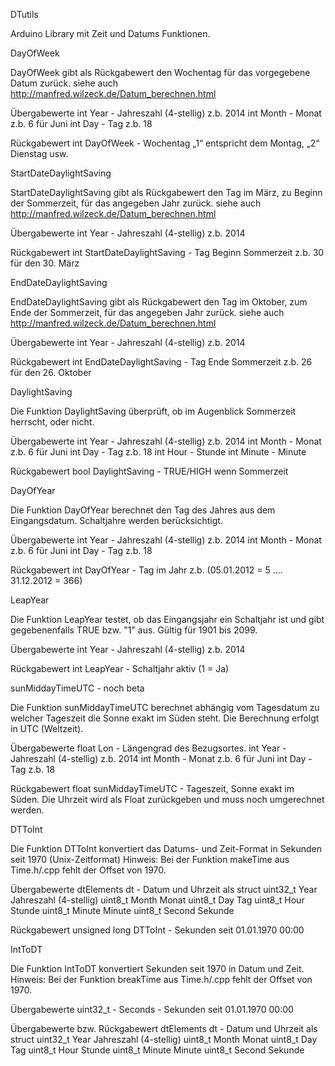 DTutils

Arduino Library mit Zeit und Datums Funktionen.

DayOfWeek

DayOfWeek gibt als Rückgabewert den Wochentag für das vorgegebene Datum zurück. 
siehe auch http://manfred.wilzeck.de/Datum_berechnen.html

Übergabewerte
int Year - Jahreszahl (4-stellig) z.b. 2014
int Month - Monat z.b. 6 für Juni
int Day - Tag z.b. 18

Rückgabewert
int DayOfWeek - Wochentag „1“ entspricht dem Montag, „2“ Dienstag usw.

StartDateDaylightSaving

StartDateDaylightSaving gibt als Rückgabewert den Tag im März, zu Beginn der Sommerzeit, für das angegeben Jahr zurück.
siehe auch http://manfred.wilzeck.de/Datum_berechnen.html

Übergabewerte
int Year - Jahreszahl (4-stellig) z.b. 2014

Rückgabewert
int StartDateDaylightSaving - Tag Beginn Sommerzeit z.b. 30 für den 30. März

EndDateDaylightSaving

EndDateDaylightSaving gibt als Rückgabewert den Tag im Oktober, zum Ende der Sommerzeit, für das angegeben Jahr zurück.
siehe auch http://manfred.wilzeck.de/Datum_berechnen.html

Übergabewerte
int Year - Jahreszahl (4-stellig) z.b. 2014

Rückgabewert
int EndDateDaylightSaving - Tag Ende Sommerzeit z.b. 26 für den 26. Oktober

DaylightSaving

Die Funktion DaylightSaving überprüft, ob im Augenblick Sommerzeit herrscht, oder nicht.

Übergabewerte
int Year - Jahreszahl (4-stellig) z.b. 2014
int Month - Monat z.b. 6 für Juni
int Day - Tag z.b. 18
int Hour - Stunde
int Minute - Minute

Rückgabewert
bool DaylightSaving - TRUE/HIGH wenn Sommerzeit


DayOfYear

Die Funktion DayOfYear berechnet den Tag des Jahres aus dem Eingangsdatum. Schaltjahre werden berücksichtigt.

Übergabewerte
int Year - Jahreszahl (4-stellig) z.b. 2014
int Month - Monat z.b. 6 für Juni
int Day - Tag z.b. 18

Rückgabewert
int DayOfYear - Tag im Jahr z.b. (05.01.2012 = 5 .... 31.12.2012 = 366)


LeapYear

Die Funktion LeapYear testet, ob das Eingangsjahr ein Schaltjahr ist und gibt gegebenenfalls TRUE bzw. "1" aus. Gültig für 1901 bis 2099.

Übergabewerte
int Year - Jahreszahl (4-stellig) z.b. 2014

Rückgabewert
int LeapYear - Schaltjahr aktiv (1 = Ja)

sunMiddayTimeUTC - noch beta

Die Funktion sunMiddayTimeUTC berechnet abhängig vom Tagesdatum zu welcher Tageszeit die Sonne exakt im Süden steht. Die Berechnung erfolgt in UTC (Weltzeit).

Übergabewerte
float Lon - Längengrad des Bezugsortes.
int Year - Jahreszahl (4-stellig) z.b. 2014
int Month - Monat z.b. 6 für Juni
int Day - Tag z.b. 18

Rückgabewert
float sunMiddayTimeUTC - Tageszeit, Sonne exakt im Süden. Die Uhrzeit wird als Float zurückgeben und muss noch umgerechnet werden.

DTToInt

Die Funktion DTToInt konvertiert das Datums- und Zeit-Format in Sekunden seit 1970 (Unix-Zeitformat) Hinweis: Bei der Funktion makeTime aus Time.h/.cpp fehlt der Offset von 1970.

Übergabewerte
dtElements dt - Datum und Uhrzeit als struct
	uint32_t Year	Jahreszahl (4-stellig)
    	uint8_t Month	Monat
    	uint8_t Day 	Tag
    	uint8_t Hour	Stunde
    	uint8_t Minute	Minute
    	uint8_t Second	Sekunde

Rückgabewert
unsigned long DTToInt - Sekunden seit 01.01.1970 00:00

IntToDT

Die Funktion IntToDT konvertiert Sekunden seit 1970 in Datum und Zeit.
Hinweis: Bei der Funktion breakTime aus Time.h/.cpp fehlt der Offset von 1970.

Übergabewerte
uint32_t - Seconds - Sekunden seit 01.01.1970 00:00

Übergabewerte bzw. Rückgabewert
dtElements dt - Datum und Uhrzeit als struct
	uint32_t Year	Jahreszahl (4-stellig)
    	uint8_t Month	Monat
    	uint8_t Day 	Tag
    	uint8_t Hour	Stunde
    	uint8_t Minute	Minute
    	uint8_t Second	Sekunde